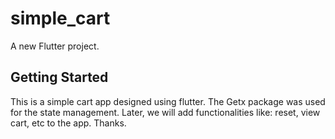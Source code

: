 # simple_cart

A new Flutter project.

## Getting Started

This is a simple cart app designed using flutter. 
The Getx package was used for the state management.
Later, we will add functionalities like: reset, view cart, etc to the app.
Thanks.
